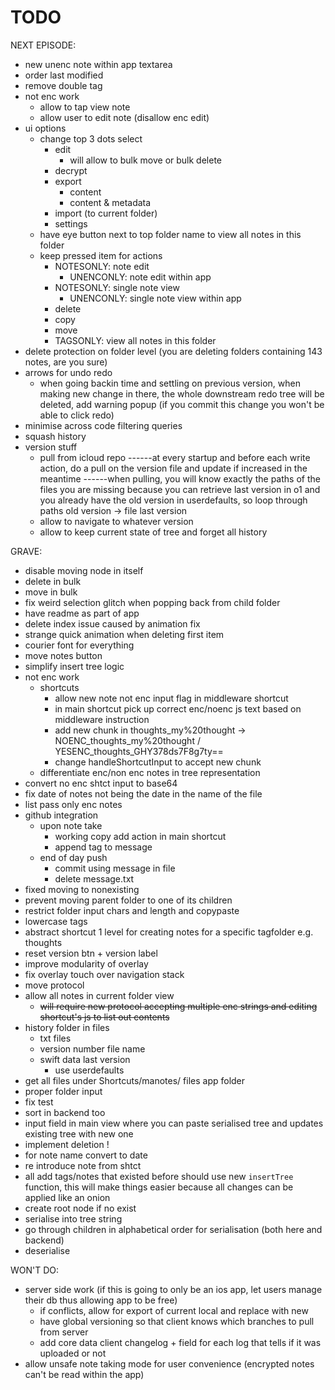 # TODO

NEXT EPISODE:
- new unenc note within app textarea
- order last modified
- remove double tag
- not enc work
    - allow to tap view note
    - allow user to edit note (disallow enc edit)
- ui options
    - change top 3 dots select
        - edit
            - will allow to bulk move or bulk delete
        - decrypt
        - export
            - content
            - content & metadata
        - import (to current folder)
        - settings
    - have eye button next to top folder name to view all notes in this folder
    - keep pressed item for actions
        - NOTESONLY: note edit
            - UNENCONLY: note edit within app
        - NOTESONLY: single note view
            - UNENCONLY: single note view within app
        - delete
        - copy
        - move
        - TAGSONLY: view all notes in this folder
- delete protection on folder level (you are deleting folders containing 143 notes, are you sure)
- arrows for undo redo
    - when going backin time and settling on previous version, when making new change in there, the whole downstream redo tree will be deleted, add warning popup (if you commit this change you won't be able to click redo)
- minimise across code filtering queries
- squash history
- version stuff
    - pull from icloud repo             ------at every startup and before each write action, do a pull on the version file and update if increased in the meantime         ------when pulling, you will know exactly the paths of the files you are missing because you can retrieve last version in o1 and you already have the old version in userdefaults, so loop through paths old version -> file last version
    - allow to navigate to whatever version
    - allow to keep current state of tree and forget all history

GRAVE:
- disable moving node in itself
- delete in bulk
- move in bulk
- fix weird selection glitch when popping back from child folder
- have readme as part of app
- delete index issue caused by animation fix
- strange quick animation when deleting first item
- courier font for everything
- move notes button
- simplify insert tree logic
- not enc work
    - shortcuts
        - allow new note not enc input flag in middleware shortcut
        - in main shortcut pick up correct enc/noenc js text based on middleware instruction
        - add new chunk in thoughts_my%20thought -> NOENC_thoughts_my%20thought / YESENC_thoughts_GHY378ds7F8g7ty==
        - change handleShortcutInput to accept new chunk
    - differentiate enc/non enc notes in tree representation
- convert no enc shtct input to base64
- fix date of notes not being the date in the name of the file
- list pass only enc notes
- github integration
    - upon note take
        - working copy add action in main shortcut
        - append tag to message
    - end of day push
        - commit using message in file
        - delete message.txt
- fixed moving to nonexisting
- prevent moving parent folder to one of its children
- restrict folder input chars and length and copypaste
- lowercase tags
- abstract shortcut 1 level for creating notes for a specific tagfolder e.g. thoughts
- reset version btn + version label
- improve modularity of overlay
- fix overlay touch over navigation stack
- move protocol
- allow all notes in current folder view
    - ~~will require new protocol accepting multiple enc strings and editing shortcut's js to list out contents~~
- history folder in files
    - txt files
    - version number file name
    - swift data last version
        - use userdefaults
- get all files under Shortcuts/manotes/ files app folder
- proper folder input
- fix test
- sort in backend too
- input field in main view where you can paste serialised tree and updates existing tree with new one
- implement deletion !
- for note name convert to date
- re introduce note from shtct
- all add tags/notes that existed before should use new `insertTree` function, this will make things easier because all changes can be applied like an onion
- create root node if no exist
- serialise into tree string
- go through children in alphabetical order for serialisation (both here and backend)
- deserialise

WON'T DO:
- server side work (if this is going to only be an ios app, let users manage their db thus allowing app to be free)
    - if conflicts, allow for export of current local and replace with new
    - have global versioning so that client knows which branches to pull from server
    - add core data client changelog + field for each log that tells if it was uploaded or not
- allow unsafe note taking mode for user convenience (encrypted notes can't be read within the app)
